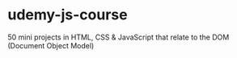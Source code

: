 # udemy-js-course
50 mini projects in HTML, CSS &amp; JavaScript that relate to the DOM (Document Object Model)

